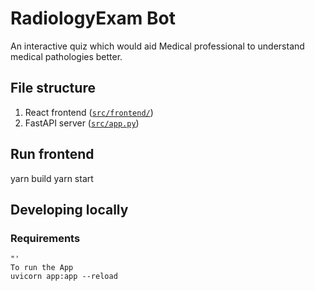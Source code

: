 # RadiologyExam Bot

An interactive quiz which would aid Medical professional to understand medical pathologies better.


## File structure

1. React frontend ([`src/frontend/`](./src/frontend/))
2. FastAPI server ([`src/app.py`](./src/app.py))


## Run frontend

yarn build
yarn start

## Developing locally

### Requirements





```shell
"'
To run the App
uvicorn app:app --reload



